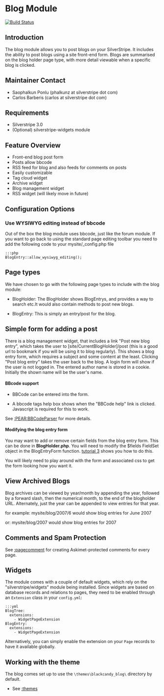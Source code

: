 # Blog Module

[![Build Status](https://secure.travis-ci.org/silverstripe/silverstripe-blog.png?branch=0.6)](http://travis-ci.org/silverstripe/silverstripe-blog)

## Introduction

The blog module allows you to post blogs on your SilverStripe. It includes the ability to post blogs using a site front-end form. Blogs are summarised on the blog holder page type, with more detail viewable when a specific blog is clicked.

## Maintainer Contact ##

 * Saophalkun Ponlu (phalkunz at silverstripe dot com)
 * Carlos Barberis (carlos at silverstripe dot com)

 ## Requirements

 * Silverstripe 3.0
 * (Optional) silverstripe-widgets module

## Feature Overview

*  Front-end blog post form
*  Posts allow bbcode
*  RSS feed for blog and also feeds for comments on posts
*  Easily customizable
*  Tag cloud widget
*  Archive widget
*  Blog management widget
*  RSS widget (will likely move in future)

## Configuration Options

### Use WYSIWYG editing instead of bbcode

Out of the box the blog module uses bbcode, just like the forum module. If you want to go back to using the standard page editing toolbar you need to add the following code to your mysite/_config.php file

	:::php
	BlogEntry::allow_wysiwyg_editing();


## Page types

We have chosen to go with the following page types to include with the blog module:

*  BlogHolder: The BlogHolder shows BlogEntrys, and provides a way to search etc.It would also contain methods to post new blogs.

*  BlogEntry: This is simply an entry/post for the blog.


## Simple form for adding a post

There is a blog management widget, that includes a link "Post new blog entry", which takes the user to [site/CurrentBlogHolder]/post (this is a good url to bookmark if you will be using it to blog regularly). This shows a blog entry form, which requires a subject and some content at the least. Clicking "Post blog entry" takes the user back to the blog. A login form will show if the user is not logged in. The entered author name is stored in a cookie. Initially the shown name will be the user's name.

#### BBcode support

*  BBCode can be entered into the form.

*  A bbcode tags help box shows when the "BBCode help" link is clicked. Javascript is required for this to work.

See [:PEAR:BBCodeParser](/PEAR/BBCodeParser) for more details.

#### Modifying the blog entry form

You may want to add or remove certain fields from the blog entry form. This can be done in **BlogHolder.php**. You will need to modify the $fields FieldSet object in the BlogEntryForm function. [tutorial 3](tutorial/3-forms#creating_the_form) shows you how to do this.

You will likely need to play around with the form and associated css to get the form looking how you  want it.

## View Archived Blogs

Blog archives can be viewed by year/month by appending the year, followed by a forward slash, then the numerical month, to the end of the blogholder URL. Alternately, just the year can be appended to view entries for that year.

for example: mysite/blog/2007/6 would show blog entries for June 2007

or: mysite/blog/2007 would show blog entries for 2007

## Comments and Spam Protection

See [:pagecomment](/pagecomment) for creating Askimet-protected comments for every page.

## Widgets

The module comes with a couple of default widgets, which rely on the "silverstripe/widgets"
module being installed. Since widgets are based on database records and relations
to pages, they need to be enabled through an `Extension` class in your `config.yml`:

	:::yml
	BlogTree:
	  extensions:
	    - WidgetPageExtension
	BlogEntry:
	  extensions:
	    - WidgetPageExtension

Alternatively, you can simply enable the extension on your `Page` records
to have it available globally.

## Working with the theme

The blog comes set up to use the `\themes\blackcandy_blog\` directory by default. 

   * See [:themes](/themes)